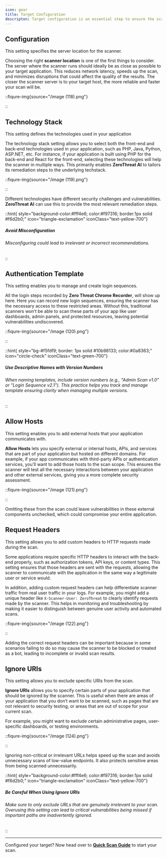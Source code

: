 ```yaml
---
icon: gear
title: Target Configuration
descripton: Target configuration is an essential step to ensure the scan runs efficiently. It involves defining various settings, that help the scanner interact with your application according to your needs and use-case.  By making these adjustments, you can tailor the scan to match your specific needs and ensure it covers all the relevant parts of your application, ultimately leading to more reliable results.
---
```


## Configuration

This setting specifies the server location for the scanner.&#x20;

Choosing the right **scanner location** is one of the first things to consider. The server where the scanner runs should ideally be as close as possible to your target application. This reduces network latency, speeds up the scan, and minimizes disruptions that could affect the quality of the results. The closer the scanner server is to your target host, the more reliable and faster your scan will be.&#x20;

::fiqure-img{source="/image (118).png"}

<!-- <img src="/image (118).png" alt=""> -->

::

## Technology Stack

This setting defines the technologies used in your application

The technology stack setting allows you to select both the front-end and back-end technologies used in your application, such as PHP, Java, Python, ASP.NET, etc. For instance, if your application is built using PHP for the back-end and React for the front-end, selecting these technologies will help the scanner in multiple ways. This primarily enables **ZeroThreat AI** to tailors its remediation steps to the underlying techstack.

::fiqure-img{source="/image (119).png"}

<!-- <img src="/image (119).png" alt=""> -->

::

Different technologies have different security challenges and vulnerabilities. **ZeroThreat AI** can use this to provide the most relevant remediation steps.&#x20;

::hint{ style="background-color:#fff4e6; color:#f97316; border:1px solid #f6d2b0;" icon="triangle-exclamation" iconClass="text-yellow-700"}

##### **Avoid Misconfiguration**

###### Misconfiguring could lead to irrelevant or incorrect recommendations.

::

## Authentication Template

This setting enables you to manage and create login sequences.

All the login steps recorded by **Zero Threat Chrome Recorder**, will show up here. Here you can record new login sequences, ensuring the scanner has the necessary access to these restricted areas. Without this, traditional scanners won’t be able to scan these parts of your app like user dashboards, admin panels, and protected resources, leaving potential vulnerabilities undiscovered.

::fiqure-img{source="/image (120).png"}

<!-- <img src="/image (120).png" alt="" > -->

::

::hint{ style="bg-#f5fdf9; border: 1px solid #10b98133; color:#0a8363;" icon="circle-check" iconClass="text-green-700"}

##### **Use Descriptive Names with Version Numbers**

###### When naming templates, include version numbers (e.g., "Admin Scan v1.0" or "Login Sequence v2.1"). This practice helps you track and manage template ensuring clarity when managing multiple versions.

::

## Allow Hosts&#x20;

This setting enables you to add external hosts that your application communicates with.&#x20;

**Allow Hosts** lets you specify external or internal hosts, APIs, and services that are part of your application but hosted on different domains. For example, if your app communicates with third-party APIs or authentication services, you’ll want to add those hosts to the scan scope. This ensures the scanner will test all the necessary interactions between your application and other external services, giving you a more complete security assessment.&#x20;

::fiqure-img{source="/image (121).png"}

<!-- <img src="/image (121).png" alt="" > -->

::

Omitting these from the scan could leave vulnerabilities in these external components unchecked, which could compromise your entire application.

## Request Headers

This setting allows you to add custom headers to HTTP requests made during the scan.&#x20;

Some applications require specific HTTP headers to interact with the back-end properly, such as authorization tokens, API keys, or content types. This setting ensures that those headers are sent with the requests, allowing the scanner to communicate with the application in the same way a legitimate user or service would.

In addition, adding custom request headers can help differentiate scanner traffic from real user traffic in your logs. For example, you might add a unique header like `X-Scanner-User: ZeroThreat` to clearly identify requests made by the scanner. This helps in monitoring and troubleshooting by making it easier to distinguish between genuine user activity and automated scans.

::fiqure-img{source="/image (122).png"}

<!-- <img src="/image (122).png" alt="" > -->

::

Adding the correct request headers can be important because in some scenarios failing to do so may cause the scanner to be blocked or treated as a bot, leading to incomplete or invalid scan results.

## Ignore URIs

This setting allows you to exclude specific URIs from the scan.

**Ignore URIs** allows you to specify certain parts of your application that should be ignored by the scanner. This is useful when there are areas of your application that you don’t want to be scanned, such as pages that are not relevant to security testing, or areas that are out of scope for your current scan.

For example, you might want to exclude certain administrative pages, user-specific dashboards, or testing environments.

::fiqure-img{source="/image (124).png"}

<!-- <img src="/image (124).png" alt="" > -->

::

Ignoring non-critical or irrelevant URLs helps speed up the scan and avoids unnecessary scans of low-value endpoints. It also protects sensitive areas from being scanned unnecessarily.&#x20;

::hint{ style="background-color:#fff4e6; color:#f97316; border:1px solid #f6d2b0;" icon="triangle-exclamation" iconClass="text-yellow-700"}

##### **Be Careful When Using Ignore URIs**

###### Make sure to only exclude URLs that are genuinely irrelevant to your scan. Overusing this setting can lead to critical vulnerabilities being missed if important paths are inadvertently ignored.

::

---

Configured your target? Now head over to [**Quick Scan Guide**](../getting-started/publish-your-docs.md 'mention') to start your scan.
